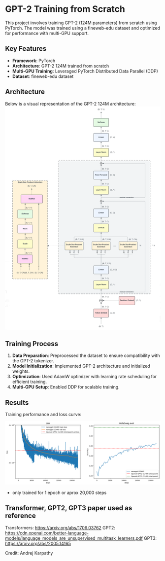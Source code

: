 # GPT-2 Training from Scratch

This project involves training GPT-2 (124M parameters) from scratch using PyTorch. The model was trained using a fineweb-edu dataset and optimized for performance with multi-GPU support.

## Key Features
- **Framework**: PyTorch
- **Architecture**: GPT-2 124M trained from scratch
- **Multi-GPU Training**: Leveraged PyTorch Distributed Data Parallel (DDP)
- **Dataset**: fineweb-edu dataset

## Architecture
Below is a visual representation of the GPT-2 124M architecture:
![GPT2 architecture](gpt2.png)


## Training Process
1. **Data Preparation**: Preprocessed the dataset to ensure compatibility with the GPT-2 tokenizer.
2. **Model Initialization**: Implemented GPT-2 architecture and initialized weights.
3. **Optimization**: Used AdamW optimizer with learning rate scheduling for efficient training.
4. **Multi-GPU Setup**: Enabled DDP for scalable training.

## Results
Training performance and loss curve:

![Training Plot](loss_accuracy_plot.png)
* only trained for 1 epoch or aprox 20,000 steps

## Transformer, GPT2, GPT3 paper used as reference
Transformers: https://arxiv.org/abs/1706.03762
GPT2: https://cdn.openai.com/better-language-models/language_models_are_unsupervised_multitask_learners.pdf
GPT3: https://arxiv.org/abs/2005.14165

Credit: Andrej Karpathy